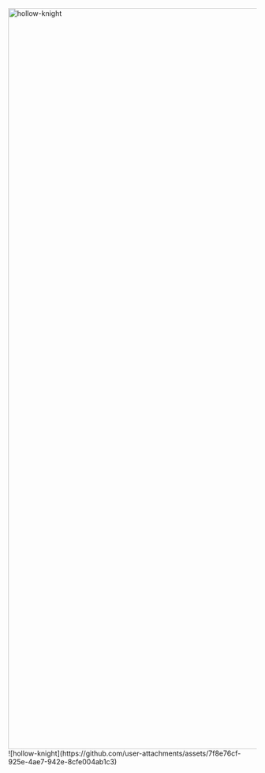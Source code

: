 <img width="2908" height="1500" alt="hollow-knight" src="https://github.com/user-attachments/assets/92269f63-78be-4fc7-9e03-fec6ab6d7e28" />
![hollow-knight](https://github.com/user-attachments/assets/7f8e76cf-925e-4ae7-942e-8cfe004ab1c3)
